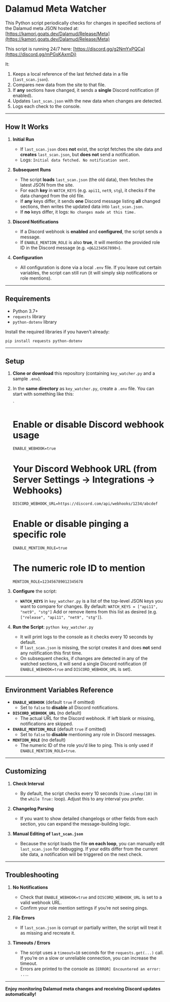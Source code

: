 # Dalamud Meta Watcher

This Python script periodically checks for changes in specified sections of the Dalamud meta JSON hosted at:  
[https://kamori.goats.dev/Dalamud/Release/Meta](https://kamori.goats.dev/Dalamud/Release/Meta)

This script is running 24/7 here: [https://discord.gg/g2NmYxPQCa](https://discord.gg/mPGsKAxmDj)

It:

1. Keeps a local reference of the last fetched data in a file (`last_scan.json`).
2. Compares new data from the site to that file.
3. If **any** sections have changed, it sends a **single** Discord notification (if enabled).
4. Updates `last_scan.json` with the new data when changes are detected.
5. Logs each check to the console.

---

## How It Works

1. **Initial Run**  
   - If `last_scan.json` does **not** exist, the script fetches the site data and **creates** `last_scan.json`, but **does not** send a notification.  
   - Logs: `Initial data fetched. No notification sent.`  

2. **Subsequent Runs**  
   - The script **loads** `last_scan.json` (the old data), then fetches the latest JSON from the site.  
   - For each **key** in `WATCH_KEYS` (e.g. `api11`, `net9`, `stg`), it checks if the data changed from the old file.  
   - If **any** keys differ, it sends **one** Discord message listing **all** changed sections, then writes the updated data into `last_scan.json`.  
   - If **no** keys differ, it logs: `No changes made at this time.`  

3. **Discord Notifications**  
   - If a Discord webhook is **enabled** and **configured**, the script sends a message.  
   - If `ENABLE_MENTION_ROLE` is also **true**, it will mention the provided role ID in the Discord message (e.g. `<@&1234567890>`).  

4. **Configuration**  
   - All configuration is done via a local `.env` file. If you leave out certain variables, the script can still run (it will simply skip notifications or role mentions).

---

## Requirements

- Python 3.7+  
- `requests` library  
- `python-dotenv` library  

Install the required libraries if you haven’t already:

`pip install requests python-dotenv`

---

## Setup

1. **Clone or download** this repository (containing `key_watcher.py` and a sample `.env`).
2. In the **same directory** as `key_watcher.py`, create a `.env` file. You can start with something like this:

   `
   # Enable or disable Discord webhook usage
   `ENABLE_WEBHOOK=true`

   # Your Discord Webhook URL (from Server Settings -> Integrations -> Webhooks)
   `DISCORD_WEBHOOK_URL=https://discord.com/api/webhooks/1234/abcdef`

   # Enable or disable pinging a specific role
   `ENABLE_MENTION_ROLE=true`

   # The numeric role ID to mention
   `MENTION_ROLE=123456789012345678`

3. **Configure** the script:
   - **`WATCH_KEYS`** in `key_watcher.py` is a list of the top-level JSON keys you want to compare for changes. By default:
     `WATCH_KEYS = ["api11", "net9", "stg"]`
     Add or remove items from this list as desired (e.g. `["release", "api11", "net9", "stg"]`).

4. **Run the Script**:
   `python key_watcher.py`
   - It will print logs to the console as it checks every 10 seconds by default.  
   - If `last_scan.json` is missing, the script creates it and does **not** send any notification this first time.  
   - On subsequent checks, if changes are detected in any of the watched sections, it will send a single Discord notification (if `ENABLE_WEBHOOK=true` and `DISCORD_WEBHOOK_URL` is set).

---

## Environment Variables Reference

- **`ENABLE_WEBHOOK`** (default `true` if omitted)  
  - Set to `false` to **disable** all Discord notifications.  
- **`DISCORD_WEBHOOK_URL`** (no default)  
  - The actual URL for the Discord webhook. If left blank or missing, notifications are skipped.  
- **`ENABLE_MENTION_ROLE`** (default `true` if omitted)  
  - Set to `false` to **disable** mentioning any role in Discord messages.  
- **`MENTION_ROLE`** (no default)  
  - The numeric ID of the role you’d like to ping. This is only used if `ENABLE_MENTION_ROLE=true`.

---

## Customizing

1. **Check Interval**  
   - By default, the script checks every 10 seconds (`time.sleep(10)` in the `while True:` loop). Adjust this to any interval you prefer.

2. **Changelog Parsing**  
   - If you want to show detailed changelogs or other fields from each section, you can expand the message-building logic.

3. **Manual Editing of `last_scan.json`**  
   - Because the script loads the file **on each loop**, you can manually edit `last_scan.json` for debugging. If your edits differ from the current site data, a notification will be triggered on the next check.

---

## Troubleshooting

1. **No Notifications**  
   - Check that `ENABLE_WEBHOOK=true` and `DISCORD_WEBHOOK_URL` is set to a valid webhook URL.  
   - Confirm your role mention settings if you’re not seeing pings.  

2. **File Errors**  
   - If `last_scan.json` is corrupt or partially written, the script will treat it as missing and recreate it.  

3. **Timeouts / Errors**  
   - The script uses a `timeout=10` seconds for the `requests.get(...)` call. If you’re on a slow or unreliable connection, you can increase the timeout.  
   - Errors are printed to the console as `[ERROR] Encountered an error: ...`.

---

**Enjoy monitoring Dalamud meta changes and receiving Discord updates automatically!**
